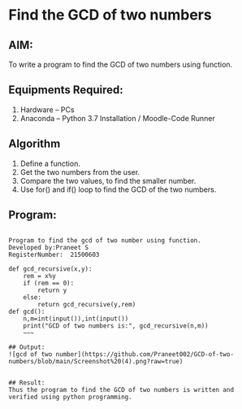 # Find the GCD of two numbers

## AIM:
To write a program to find the GCD of two numbers using function.

## Equipments Required:
1. Hardware – PCs
2. Anaconda – Python 3.7 Installation / Moodle-Code Runner

## Algorithm
1. Define a function.
2. Get the two numbers from the user.
3. Compare the two values, to find the smaller number.
4. Use for() and if() loop to find the GCD of the two numbers.

## Program:
```

Program to find the gcd of two number using function.
Developed by:Praneet S 
RegisterNumber:  21500603

```
~~~
def gcd_recursive(x,y):
    rem = x%y
    if (rem == 0):
        return y
    else:
        return gcd_recursive(y,rem)
def gcd():
    n,m=int(input()),int(input())
    print("GCD of two numbers is:", gcd_recursive(n,m))
    ~~~

## Output:
![gcd of two number](https://github.com/Praneet002/GCD-of-two-numbers/blob/main/Screenshot%20(4).png?raw=true)


## Result:
Thus the program to find the GCD of two numbers is written and verified using python programming.
